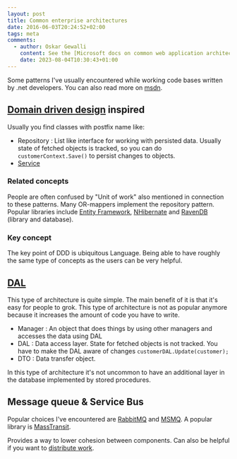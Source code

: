 ```yaml
---
layout: post
title: Common enterprise architectures
date: 2016-06-03T20:24:52+02:00
tags: meta
comments:
  - author: Oskar Gewalli
    content: See the [Microsoft docs on common web application architectures](https://learn.microsoft.com/en-us/dotnet/architecture/modern-web-apps-azure/common-web-application-architectures).
    date: 2023-08-04T10:30:43+01:00
---
```


Some patterns I've usually encountered while working code bases written by .net developers. You can also read more on [msdn](https://msdn.microsoft.com/en-us/library/ee658117.aspx).

## [Domain driven design](https://en.wikipedia.org/wiki/Domain-driven_design) inspired

Usually you find classes with postfix name like:

- Repository : List like interface for working with persisted data. Usually state of fetched objects is tracked, so you can do ```customerContext.Save()``` to persist changes to objects.
- [Service](https://en.wikipedia.org/wiki/Service_(systems_architecture))  

### Related concepts

People are often confused by "Unit of work" also mentioned in connection to these patterns. Many OR-mappers implement the repository pattern. Popular libraries include [Entity Framework](http://www.asp.net/entity-framework), [NHibernate](http://nhibernate.info/) and [RavenDB](https://ravendb.net/) (library and database).

### Key concept

The key point of DDD is ubiquitous Language. Being able to have roughly the same type of concepts as the users can be very helpful.

## [DAL](https://msdn.microsoft.com/en-us/library/ee658127.aspx)

This type of architecture is quite simple. The main benefit of it is that it's easy for people to grok. This type of architecture is not as popular anymore because it increases the amount of code you have to write.

- Manager : An object that does things by using other managers and accesses the data using DAL
- DAL : Data access layer. State for fetched objects is not tracked. You have to make the DAL aware of changes ```customerDAL.Update(customer);```  
- DTO : Data transfer object.

In this type of architecture it's not uncommon to have an additional layer in the database implemented by stored procedures.

## Message queue & Service Bus

Popular choices I've encountered are [RabbitMQ](https://en.wikipedia.org/wiki/RabbitMQ) and [MSMQ](https://en.wikipedia.org/wiki/Microsoft_Message_Queuing). A popular library is [MassTransit](https://github.com/MassTransit/MassTransit). 

Provides a way to lower cohesion between components. Can also be helpful if you want to [distribute work](http://www.rabbitmq.com/tutorials/tutorial-two-python.html).
